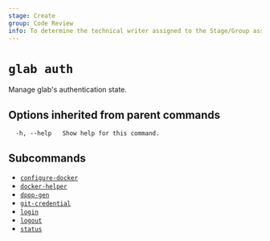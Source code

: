 ```yaml
---
stage: Create
group: Code Review
info: To determine the technical writer assigned to the Stage/Group associated with this page, see https://about.gitlab.com/handbook/product/ux/technical-writing/#assignments
---
```


<!--
This documentation is auto generated by a script.
Please do not edit this file directly. Run `make gen-docs` instead.
-->

# `glab auth`

Manage glab's authentication state.

## Options inherited from parent commands

```plaintext
  -h, --help   Show help for this command.
```

## Subcommands

- [`configure-docker`](configure-docker.md)
- [`docker-helper`](docker-helper.md)
- [`dpop-gen`](dpop-gen.md)
- [`git-credential`](git-credential.md)
- [`login`](login.md)
- [`logout`](logout.md)
- [`status`](status.md)
